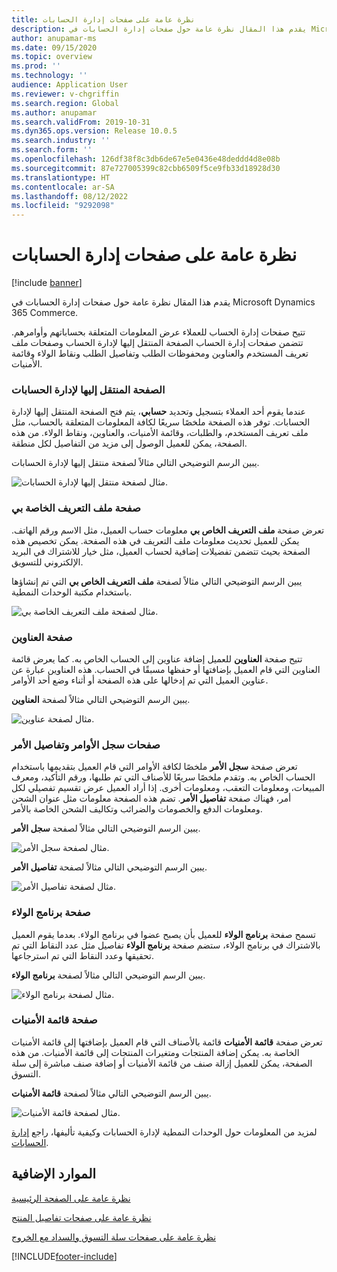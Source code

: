 ```yaml
---
title: نظرة عامة على صفحات إدارة الحسابات
description: يقدم هذا المقال نظرة عامة حول صفحات إدارة الحسابات في Microsoft Dynamics 365 Commerce.
author: anupamar-ms
ms.date: 09/15/2020
ms.topic: overview
ms.prod: ''
ms.technology: ''
audience: Application User
ms.reviewer: v-chgriffin
ms.search.region: Global
ms.author: anupamar
ms.search.validFrom: 2019-10-31
ms.dyn365.ops.version: Release 10.0.5
ms.search.industry: ''
ms.search.form: ''
ms.openlocfilehash: 126df38f8c3db6de67e5e0436e48deddd4d8e08b
ms.sourcegitcommit: 87e727005399c82cbb6509f5ce9fb33d18928d30
ms.translationtype: HT
ms.contentlocale: ar-SA
ms.lasthandoff: 08/12/2022
ms.locfileid: "9292098"
---
```

# <a name="account-management-pages-overview"></a>نظرة عامة على صفحات إدارة الحسابات

[!include [banner](includes/banner.md)]

يقدم هذا المقال نظرة عامة حول صفحات إدارة الحسابات في Microsoft Dynamics 365 Commerce.

تتيح صفحات إدارة الحساب للعملاء عرض المعلومات المتعلقة بحساباتهم وأوامرهم. تتضمن صفحات إدارة الحساب الصفحة المنتقل إليها لإدارة الحساب وصفحات ملف تعريف المستخدم والعناوين ومحفوظات الطلب وتفاصيل الطلب ونقاط الولاء وقائمة الأمنيات.

### <a name="account-management-landing-page"></a>الصفحة المنتقل إليها لإدارة الحسابات

عندما يقوم أحد العملاء بتسجيل وتحديد **حسابي**، يتم فتح الصفحة المنتقل إليها لإدارة الحسابات. توفر هذه الصفحة ملخصًا سريعًا لكافة المعلومات المتعلقة بالحساب، مثل ملف تعريف المستخدم، والطلبات، وقائمة الأمنيات، والعناوين، ونقاط الولاء. من هذه الصفحة، يمكن للعميل الوصول إلى مزيد من التفاصيل لكل منطقة.

يبين الرسم التوضيحي التالي مثالاً لصفحة منتقل إليها لإدارة الحسابات.

![مثال لصفحة منتقل إليها لإدارة الحسابات.](./media/Account-Management.PNG)

### <a name="my-profile-page"></a>صفحة ملف التعريف الخاصة بي

تعرض صفحة **‏‫ملف التعريف الخاص بي‬** معلومات حساب العميل، مثل الاسم ورقم الهاتف. يمكن للعميل تحديث معلومات ملف التعريف في هذه الصفحة. يمكن تخصيص هذه الصفحة بحيث تتضمن تفضيلات إضافية لحساب العميل، مثل خيار للاشتراك في البريد الإلكتروني للتسويق.

يبين الرسم التوضيحي التالي مثالاً لصفحة **ملف التعريف الخاص بي** التي تم إنشاؤها باستخدام مكتبة الوحدات النمطية.

![مثال لصفحة ملف التعريف الخاصة بي.](./media/Account-Management-MyProfile.PNG)

### <a name="addresses-page"></a>صفحة العناوين

تتيح صفحة **العناوين** للعميل إضافة عناوين إلى الحساب الخاص به. كما يعرض قائمة العناوين التي قام العميل بإضافتها أو حفظها مسبقًا في الحساب. هذه العناوين عبارة عن عناوين العميل التي تم إدخالها على هذه الصفحة أو أثناء وضع أحد الأوامر.

يبين الرسم التوضيحي التالي مثالاً لصفحة **العناوين**.

![مثال لصفحة عناوين.](./media/Account-Management-Address.png)

### <a name="order-history-and-order-details-pages"></a>صفحات سجل الأوامر وتفاصيل الأمر

تعرض صفحة **سجل الأمر** ملخصًا لكافة الأوامر التي قام العميل بتقديمها باستخدام الحساب الخاص به. وتقدم ملخصًا سريعًا للأصناف التي تم طلبها، ورقم التأكيد، ومعرف المبيعات، ومعلومات التعقب، ومعلومات أخرى. إذا أراد العميل عرض تقسيم تفصيلي لكل أمر، فهناك صفحة **تفاصيل الأمر**. تضم هذه الصفحة معلومات مثل عنوان الشحن ومعلومات الدفع والخصومات والضرائب وتكاليف الشحن الخاصة بالأمر.

يبين الرسم التوضيحي التالي مثالاً لصفحة **سجل الأمر**.

![مثال لصفحة سجل الأمر.](./media/Account-Management-OrderHistory.PNG)

يبين الرسم التوضيحي التالي مثالاً لصفحة **تفاصيل الأمر**.

![مثال لصفحة تفاصيل الأمر.](./media/Account-Management-OrderDetails.PNG)

### <a name="loyalty-program-page"></a>صفحة برنامج الولاء

تسمح صفحة **برنامج الولاء** للعميل بأن يصبح عضوا في برنامج الولاء. بعدما يقوم العميل بالاشتراك في برنامج الولاء، ستضم صفحة **برنامج الولاء** تفاصيل مثل عدد النقاط التي تم تحقيقها وعدد النقاط التي تم استرجاعها.

يبين الرسم التوضيحي التالي مثالاً لصفحة **برنامج الولاء**.

![مثال لصفحة برنامج الولاء.](./media/Account-Management-Loyalty.PNG)

### <a name="wishlist-page"></a>صفحة قائمة الأمنيات

تعرض صفحة **‏‫قائمة الأمنيات‬** قائمة بالأصناف التي قام العميل بإضافتها إلى قائمة الأمنيات الخاصة به. يمكن إضافة المنتجات ومتغيرات المنتجات إلى قائمة الأمنيات. من هذه الصفحة، يمكن للعميل إزالة صنف من قائمة الأمنيات أو إضافة صنف مباشرة إلى سلة التسوق.

يبين الرسم التوضيحي التالي مثالاً لصفحة **قائمة الأمنيات**.

![مثال لصفحة قائمة الأمنيات.](./media/Account-Management-Wishlist.PNG)

لمزيد من المعلومات حول الوحدات النمطية لإدارة الحسابات وكيفية تأليفها، راجع [إدارة الحسابات](account-management.md).

## <a name="additional-resources"></a>الموارد الإضافية

[نظرة عامة على الصفحة الرئيسية](quick-tour-home-page.md)

[نظرة عامة على صفحات تفاصيل المنتج](quick-tour-pdp.md)

[نظرة عامة على صفحات سلة التسوق والسداد مع الخروج](quick-tour-cart-checkout.md)



[!INCLUDE[footer-include](../includes/footer-banner.md)]
